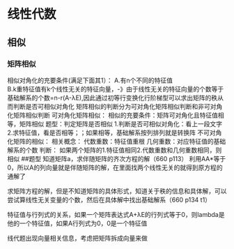 # 线性代数
## 相似
### 矩阵相似
  相似对角化的充要条件(满足下面其1）：
    A.有n个不同的特征值   
    B.k重特征值有k个线性无关的特征向量，-》由于线性无关的特征向量的个数等于基础解系的个数=n-r(A-λE),因此通过初等行变换化行阶梯型可以求出矩阵的秩从而判断是否可相似对角化
  矩阵相似的判断分为可对角化矩阵相似判断和非可对角化矩阵相似判断
  可对角化矩阵相似：
    相似的充要条件：矩阵可对角化且特征值相等，矩阵相似
      题型：判定矩阵是否相似
        1.判断是否可相似对角化：看上一段文字
        2.求特征值，看是否相等；；如果相等，基础解系按列排列就是转换阵
  不可对角化矩阵的相似：
    相关概念：
      代数重数：特征值重根
      几何重数：对应特征值的基础解系的个数
    判断：
      如果两个矩阵的1.特征值相同2.代数重数和几何重数相同，则相似
##题型
知道矩阵a，求伴随矩阵的齐次方程的解（660 p113）
利用AA*等于0，所以A的列向量就是伴随矩阵的解，在里面找两个线性无关的就得到原方程的通解了

求矩阵方程的解，但是不知道矩阵的具体形式，知道关于秩的信息和具体解，可以尝试算线性无关变量的个数，然后在具体解中找出基础解系（660 p134 t1）

特征值与行列式的关系，如果一个矩阵表达式A+λE的行列式等于0，则lambda是他的一个特征值，如果A行列式为0，0是一个特征值

线代题出现向量相关信息，考虑把矩阵拆成向量来做

